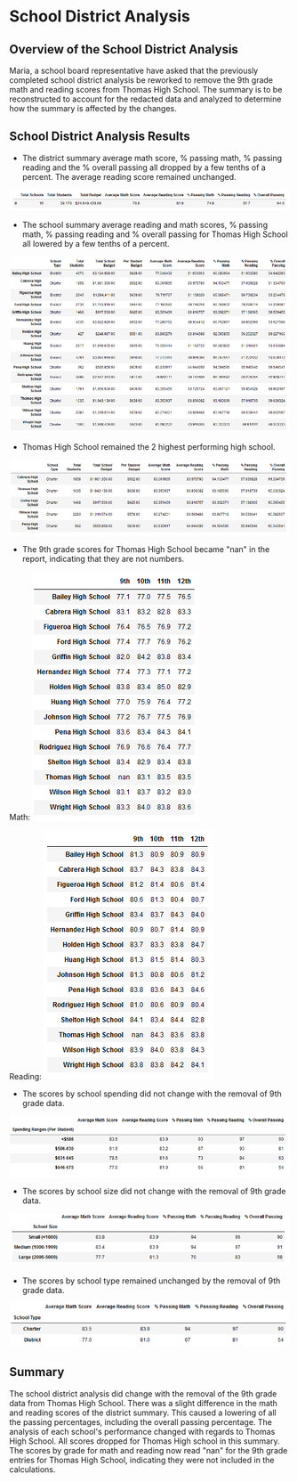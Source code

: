 # School District Analysis

## Overview of the School District Analysis

Maria, a school board representative have asked that the previously completed school district analysis be reworked to remove the 9th grade math and reading scores from Thomas High School. The summary is to be reconstructed to account for the redacted data and analyzed to determine how the summary is affected by the changes.

## School District Analysis Results

* The district summary average math score, % passing math, % passing reading and the % overall passing all dropped by a few tenths of a percent. The average reading score remained unchanged.

![district_dataframe.png](https://github.com/mcwatts88/School_District_Analysis/blob/main/Resources/district_dataframe.PNG)

* The school summary average reading and math scores, % passing math, % passing reading and % overall passing for Thomas High School all lowered by a few tenths of a percent.

![per_school_dataframe](https://github.com/mcwatts88/School_District_Analysis/blob/main/Resources/per_school_dataframe.png)

* Thomas High School remained the 2 highest performing high school.

![top_5_schools.png](https://github.com/mcwatts88/School_District_Analysis/blob/main/Resources/top_5_schools.PNG)

* The 9th grade scores for Thomas High School became "nan" in the report, indicating that they are not numbers.

Math:
![math_scores_by_grade](https://github.com/mcwatts88/School_District_Analysis/blob/main/Resources/math_scores_by_grade.PNG)

Reading:
![reading_scores_by_grade](https://github.com/mcwatts88/School_District_Analysis/blob/main/Resources/reading_scores_by_grade.PNG)

* The scores by school spending did not change with the removal of 9th grade data.

![scores_by_spending](https://github.com/mcwatts88/School_District_Analysis/blob/main/Resources/scores_by_spending.PNG)

* The scores by school size did not change with the removal of 9th grade data.

![scores_by_size](https://github.com/mcwatts88/School_District_Analysis/blob/main/Resources/scores_by_size.PNG)

* The scores by school type remained unchanged by the removal of 9th grade data.

![scores_by_school_type](https://github.com/mcwatts88/School_District_Analysis/blob/main/Resources/scores_by_school_type.PNG)

## Summary

The school district analysis did change with the removal of the 9th grade data from Thomas High School. There was a slight difference in the math and reading scores of the district summary. This caused a lowering of all the passing percentages, including the overall passing percentage. The analysis of each school's performance changed with regards to Thomas High School. All scores dropped for Thomas High school in this summary. The scores by grade for math and reading now read "nan" for the 9th grade entries for Thomas High School, indicating they were not included in the calculations.
